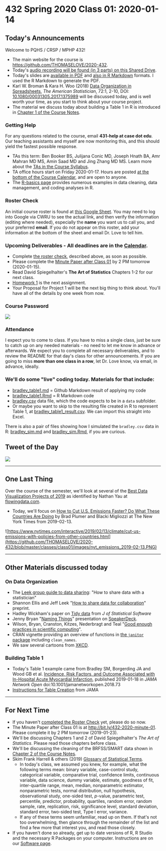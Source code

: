 # 432 Spring 2020 Class 01: 2020-01-14

## Today's Announcements

Welcome to PQHS / CRSP / MPHP 432!

- The main website for the course is https://github.com/THOMASELOVE/2020-432.
- Today's [audio recording will be found (in 3 parts) on this Shared Drive](http://bit.ly/432-2020-audio).
- Today's slides are [available in PDF](https://github.com/THOMASELOVE/2020-432/blob/master/classes/class01/432_2020_slides01.pdf) and [also in R Markdown](https://github.com/THOMASELOVE/2020-432/blob/master/classes/class01/432_2020_slides01.Rmd) formats. I used the R Markdown to generate the PDF.
- Karl W. Broman & Kara H. Woo (2018) [Data Organization in Spreadsheets](https://github.com/THOMASELOVE/2019-432/blob/master/references/pdf/Broman_and_Woo_2018_Data_Organization_in_Spreadsheets.pdf), *The American Statistician*, 72:1, 2-10, DOI: [10.1080/00031305.2017.1375989](https://doi.org/10.1080/00031305.2017.1375989) will be discussed today, and is well worth your time, as you start to think about your course project.
- The material we discuss today about building a Table 1 in R is introduced in [Chapter 1 of the Course Notes](https://thomaselove.github.io/2020-432-book/building-table-1.html).
### Getting Help

For any questions related to the course, email **431-help at case dot edu**. Our teaching assistants and myself are now monitoring this, and this should yield the fastest possible response.

- TAs this term: Ben Booker BS, Julijana Conic MD, Joseph Hnath BA, Amr Mahran MD MS, Amin Saad MD and Jing Zhang MD MS. Learn more about the [TAs in the Course Syllabus](https://thomaselove.github.io/2020-432-syllabus/teaching-assistants.html).
- TA office hours start on Friday 2020-01-17. Hours are posted [at the bottom of the Course Calendar](https://github.com/THOMASELOVE/2020-432/blob/master/calendar.md#ta-office-hours), and are open to anyone.
- The [R-basics page](https://github.com/THOMASELOVE/2020-432/tree/master/r-basics) provides numerous examples in data cleaning, data management, and coding analyses in R.

### Roster Check

An initial course roster is found at [this Google Sheet](http://bit.ly/432-2020-roster-check). You may need to log into Google via CWRU to see the actual link, and then verify the information (editing where needed), especially the **name** you want us to call you, and your preferred **email**. If you do not appear on this roster, add your information at the bottom of the sheet and email Dr. Love to tell him.

### Upcoming Deliverables - All deadlines are in the [Calendar](https://github.com/THOMASELOVE/2020-432/blob/master/calendar.md).

- Complete [the roster check](http://bit.ly/432-2020-roster-check), described above, as soon as possible.
- Please complete the [Minute Paper after Class 01](http://bit.ly/432-2020-minute-01) by 2 PM tomorrow (2020-01-15).
- Read David Spiegelhalter's **The Art of Statistics** Chapters 1-2 for our next class.
- [Homework 1](https://github.com/THOMASELOVE/2020-432/tree/master/homework/hw01) is the next assignment.
- Your Proposal for Project 1 will be the next big thing to think about. You'll have all of the details by one week from now.

### Course Password

![](https://github.com/THOMASELOVE/2020-432/blob/master/classes/class01/figures/tukey.png)

### Attendance

I expect you to come to class. If you have to miss a single class, just be sure to catch up on any needed materials - no need to let me know in advance or afterwards. We expect you to complete all necessary deliverables, and to review the README for that day's class for other announcements. If you are going to miss **more than one class in a row**, let Dr. Love know, via email, in advance, ideally.

### We'll do some "live" coding today. Materials for that include: 

- [bradley_table1.md](https://github.com/THOMASELOVE/2020-432/blob/master/classes/class01/bradley_table1.md) = Github Markdown result of applying my code
- [bradley_table1.Rmd](https://github.com/THOMASELOVE/2020-432/blob/master/classes/class01/bradley_table1.Rmd) = R Markdown code
- [bradley.csv](https://github.com/THOMASELOVE/2020-432/blob/master/classes/class01/data/bradley.csv) data file, which the code expects to be in a `data` subfolder.
- Or maybe you want to skip to the resulting file created in R to represent Table 1, at [bradley_table1_result.csv](https://github.com/THOMASELOVE/2020-432/blob/master/classes/class01/bradley_table1_result.csv). We can import this straight into Excel.

There is also a pair of files showing how I simulated the `bradley.csv` data in R: [bradley_sim.md](https://github.com/THOMASELOVE/2020-432/blob/master/classes/class01/bradley_sim.md) and [bradley_sim.Rmd](https://github.com/THOMASELOVE/2020-432/blob/master/classes/class01/bradley_sim.Rmd), if you are curious.

## Tweet of the Day

![](https://github.com/THOMASELOVE/2020-432/blob/master/classes/class01/figures/branch_tw.png)

---------

## One Last Thing

Over the course of the semester, we'll look at several of the [Best Data Visualization Projects of 2019](https://flowingdata.com/2019/12/19/best-data-visualization-projects-of-2019/) as identified by Nathan Yau at [flowingdata.com](https://flowingdata.com/). 

- Today, we'll focus on [How to Cut U.S. Emissions Faster? Do What These Countries Are Doing](https://www.nytimes.com/interactive/2019/02/13/climate/cut-us-emissions-with-policies-from-other-countries.html) by Brad Plumer and Blacki Migliozzi at The New York Times from 2019-02-13.

![https://www.nytimes.com/interactive/2019/02/13/climate/cut-us-emissions-with-policies-from-other-countries.html](https://github.com/THOMASELOVE/2020-432/blob/master/classes/class01/images/nyt_emissions_2019-02-13.PNG)

----------

## Other Materials discussed today

### On Data Organization

- The [Leek group guide to data sharing](https://github.com/jtleek/datasharing): "How to share data with a statistician"
- Shannon Ellis and Jeff Leek "[How to share data for collaboration](https://peerj.com/preprints/3139/)" preprint.
- Hadley Wickham's paper on [Tidy data](https://www.jstatsoft.org/article/view/v059i10) from *J of Statistical Software*
- Jenny Bryan "[Naming Things](https://speakerdeck.com/jennybc/how-to-name-files)" presentation on [SpeakerDeck](https://speakerdeck.com/jennybc/how-to-name-files).
- Wilson, Bryan, Cranston, Kitzes, Nederbragt and Teal "[Good enough practices in scientific computing](https://github.com/swcarpentry/good-enough-practices-in-scientific-computing#readme)".
- CRAN vignette providing an overview of functions in [the `janitor` package](https://cran.r-project.org/web/packages/janitor/vignettes/janitor.html) including `clean_names`.
- We saw several cartoons from [XKCD](https://xkcd.com/).

### Building Table 1

- Today's Table 1 example came from Bradley SM, Borgerding JA and Wood GB et al. [Incidence, Risk Factors, and Outcome Associated with In-Hospital Acute Myocardial Infarction](https://jamanetwork.com/journals/jamanetworkopen/fullarticle/2720923), published 2019-01-18 in *JAMA Network Open* doi:10.1001/jamanetworkopen.2018.73
- [Instructions for Table Creation](https://jama.jamanetwork.com/data/ifora-forms/jama/tablecreationinst.pdf) from JAMA

----------

## For Next Time

- If you haven't [completed the Roster Check](http://bit.ly/432-2020-roster-check) yet, please do so now.
- The Minute Paper after Class 01 is at http://bit.ly/432-2020-minute-01. Please complete it by 2 PM tomorrow (2019-01-23).
- We'll be discussing Chapters 1 and 2 of David Spiegelhalter's *The Art of Statistics*. Please read those chapters before class.
- We'll be discussing the cleaning of the BRFSS/SMART data shown in [Chapter 2 of the Course Notes](https://thomaselove.github.io/2020-432-book/brfss-smart-data.html).
- Skim Frank Harrell & others (2019) [Glossary of Statistical Terms](http://hbiostat.org/doc/glossary.pdf). 
    - In today's class, we assumed you knew, for example, what the following terms mean: binary variable, case-control study, categorical variable, comparative trial, confidence limits, continuous variable, data science, dummy variable, estimate, goodness of fit, inter-quartile range, mean, median, nonparametric estimator, nonparametric tests, normal distribution, null hypothesis, observational study, one-sided test, *p*-value, parametric test, percentile, predictor, probability, quartiles, random error, random sample, rate, replication, risk, significance level, standard deviation, standard error, two-sided test, Type I error, variance.
    - If any of these terms seem unfamiliar, read up on them. If that's not too overwhelming, then glance through the remainder of the list and find a few more that interest you, and read those closely.
- If you haven't done so already, get up to date versions of R, R Studio and the necessary R Packages on your computer. Instructions are on our [Software page](https://github.com/THOMASELOVE/2020-432/blob/master/software.md).


